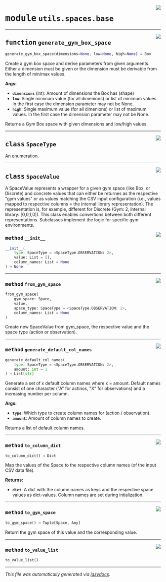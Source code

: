 <!-- markdownlint-disable -->

<a href="https://github.com/micheltokic/stable_baselines_model_based_rl/blob/main/stable_baselines_model_based_rl\utils\spaces\base.py#L0"><img align="right" style="float:right;" src="https://img.shields.io/badge/-source-cccccc?style=flat-square"></a>

# <kbd>module</kbd> `utils.spaces.base`





---

<a href="https://github.com/micheltokic/stable_baselines_model_based_rl/blob/main/stable_baselines_model_based_rl\utils\spaces\base.py#L80"><img align="right" style="float:right;" src="https://img.shields.io/badge/-source-cccccc?style=flat-square"></a>

## <kbd>function</kbd> `generate_gym_box_space`

```python
generate_gym_box_space(dimensions=None, low=None, high=None) → Box
```

Create a gym box space and derive parameters from given arguments. Either a dimension must be given or the dimension must be derivable from the length of min/max values. 



**Args:**
 
 - <b>`dimensions`</b> (int):  Amount of dimensions the Box has (shape) 
 - <b>`low`</b>:  Single minimum value (for all dimenions) or list of minimum values. In the first case  the dimension parameter may not be None. 
 - <b>`high`</b>:  Single maximum value (for all dimenions) or list of maximum values. In the first case  the dimension parameter may not be None. 

Returns a Gym Box space with given dimensions and low/high values. 


---

<a href="https://github.com/micheltokic/stable_baselines_model_based_rl/blob/main/stable_baselines_model_based_rl\utils\spaces\base.py#L10"><img align="right" style="float:right;" src="https://img.shields.io/badge/-source-cccccc?style=flat-square"></a>

## <kbd>class</kbd> `SpaceType`
An enumeration. 





---

<a href="https://github.com/micheltokic/stable_baselines_model_based_rl/blob/main/stable_baselines_model_based_rl\utils\spaces\base.py#L15"><img align="right" style="float:right;" src="https://img.shields.io/badge/-source-cccccc?style=flat-square"></a>

## <kbd>class</kbd> `SpaceValue`
A SpaceValue represents a wrapper for a given gym space (like Box, or Discrete) and concrete values that can either be returnes as the respective "gym values" or as values matching the CSV input configuration (i.e., values mapped to respective columns = the internal library representation). The representation is, for example, different for Discrete (Gym: 2, internal library: [0,0,1,0]). This class enables convertions between both different representations. Subclasses implement the logic for specific gym environments. 

<a href="https://github.com/micheltokic/stable_baselines_model_based_rl/blob/main/stable_baselines_model_based_rl\utils\spaces\base.py#L30"><img align="right" style="float:right;" src="https://img.shields.io/badge/-source-cccccc?style=flat-square"></a>

### <kbd>method</kbd> `__init__`

```python
__init__(
    type: SpaceType = <SpaceType.OBSERVATION: 2>,
    value: List = [],
    column_names: List = None
) → None
```








---

<a href="https://github.com/micheltokic/stable_baselines_model_based_rl/blob/main/stable_baselines_model_based_rl\utils\spaces\base.py#L40"><img align="right" style="float:right;" src="https://img.shields.io/badge/-source-cccccc?style=flat-square"></a>

### <kbd>method</kbd> `from_gym_space`

```python
from_gym_space(
    gym_space: Space,
    value,
    space_type: SpaceType = <SpaceType.OBSERVATION: 2>,
    column_names: List = None
)
```

Create new SpaceValue from gym_space, the respective value and the space type (action or observation). 

---

<a href="https://github.com/micheltokic/stable_baselines_model_based_rl/blob/main/stable_baselines_model_based_rl\utils\spaces\base.py#L63"><img align="right" style="float:right;" src="https://img.shields.io/badge/-source-cccccc?style=flat-square"></a>

### <kbd>method</kbd> `generate_default_col_names`

```python
generate_default_col_names(
    type: SpaceType = <SpaceType.OBSERVATION: 2>,
    amount: int = 1
) → List[str]
```

Generate a set of x default column names where x = amount. Default names consist of one character ("A" for actinos, "X" for observations) and a increasing number per column. 



**Args:**
 
 - <b>`type`</b>:  Which type to create column names for (action / observation). 
 - <b>`amount`</b>:  Amount of column names to create. 

Returns a list of default column names. 

---

<a href="https://github.com/micheltokic/stable_baselines_model_based_rl/blob/main/stable_baselines_model_based_rl\utils\spaces\base.py#L51"><img align="right" style="float:right;" src="https://img.shields.io/badge/-source-cccccc?style=flat-square"></a>

### <kbd>method</kbd> `to_column_dict`

```python
to_column_dict() → Dict
```

Map the values of the Space to the respective column names (of the input CSV data file). 



**Returns:**
 
 - <b>`dict`</b>:  A dict with the column names as keys and the respective space values as  dict-values. Column names are set during intialization. 

---

<a href="https://github.com/micheltokic/stable_baselines_model_based_rl/blob/main/stable_baselines_model_based_rl\utils\spaces\base.py#L47"><img align="right" style="float:right;" src="https://img.shields.io/badge/-source-cccccc?style=flat-square"></a>

### <kbd>method</kbd> `to_gym_space`

```python
to_gym_space() → Tuple[Space, Any]
```

Return the gym space of this value and the corresponding value. 

---

<a href="https://github.com/micheltokic/stable_baselines_model_based_rl/blob/main/stable_baselines_model_based_rl\utils\spaces\base.py#L60"><img align="right" style="float:right;" src="https://img.shields.io/badge/-source-cccccc?style=flat-square"></a>

### <kbd>method</kbd> `to_value_list`

```python
to_value_list()
```








---

_This file was automatically generated via [lazydocs](https://github.com/ml-tooling/lazydocs)._

